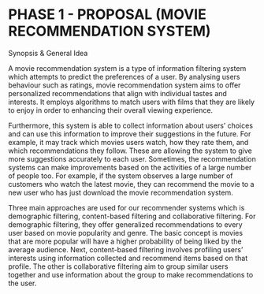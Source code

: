 # PHASE 1 - PROPOSAL (MOVIE RECOMMENDATION SYSTEM)
Synopsis & General Idea

A movie recommendation system is a type of information filtering system which attempts to predict the preferences of a user. By analysing users behaviour such as ratings, movie recommendation system aims to offer personalized recommendations that align with individual tastes and interests. It employs algorithms to match users with films that they are likely to enjoy in order to enhancing their overall viewing experience.

Furthermore, this system is able to collect information about users’ choices and can use this information to improve their suggestions in the future. For example, it may track which movies users watch, how they rate them, and which recommendations they follow. These are allowing the system to give more suggestions accurately to each user. Sometimes, the recommendation systems can make improvements based on the activities of a large number of people too. For example, if the system observes a large number of customers who watch the latest movie, they can recommend the movie to a new user who has just download the movie recommendation system.

Three main approaches are used for our recommender systems which is demographic filtering, content-based filtering and collaborative filtering. For demographic filtering, they offer generalized recommendations to every user based on movie popularity and genre. The basic concept is movies that are more popular will have a higher probability of being liked by the average audience. Next, content-based filtering involves profiling users’ interests using information collected and recommend items based on that profile. The other is collaborative filtering aim to group similar users together and use information about the group to make recommendations to the user.
